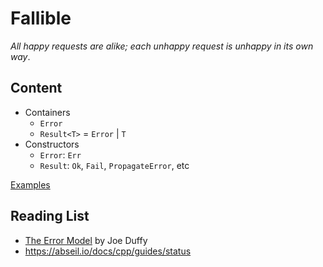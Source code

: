 # Fallible

_All happy requests are alike; each unhappy request is unhappy in its own way_.

## Content

- Containers
  - `Error`
  - `Result<T>` = `Error` | `T`
- Constructors
  - `Error`: `Err`
  - `Result`: `Ok`, `Fail`, `PropagateError`, etc

[Examples](examples/main.cpp)

## Reading List

- [The Error Model](http://joeduffyblog.com/2016/02/07/the-error-model/) by Joe Duffy
- https://abseil.io/docs/cpp/guides/status

